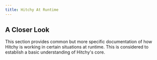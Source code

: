 ```yaml
---
title: Hitchy At Runtime
---
```


## A Closer Look

This section provides common but more specific documentation of how Hitchy is working in certain situations at runtime. This is considered to establish a basic understanding of Hitchy's core.
